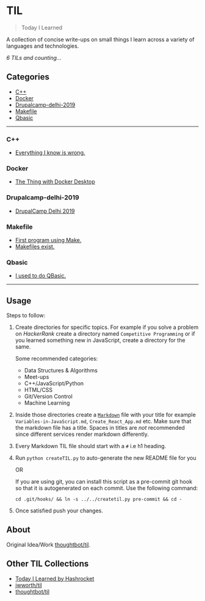 # TIL

> Today I Learned

A collection of concise write-ups on small things I learn across a variety of 
languages and technologies.

_6 TILs and counting..._

## Categories
* [C++](#C++)
* [Docker](#Docker)
* [Drupalcamp-delhi-2019](#DrupalCamp-Delhi-2019)
* [Makefile](#Makefile)
* [Qbasic](#QBasic)

---

### C++

- [Everything I know is wrong.](C++/Everything-I-know-is-wrong.md)

### Docker

- [The Thing with Docker Desktop](Docker/The-Thing-with-Docker-Desktop.md)

### Drupalcamp-delhi-2019

- [DrupalCamp Delhi 2019](DrupalCamp-Delhi-2019/DrupalCamp-Delhi-2019.md)

### Makefile

- [First program using Make.](Makefile/First-program-using-Make.md)
- [Makefiles exist.](Makefile/Makefiles-exist.md)

### Qbasic

- [I used to do QBasic.](QBasic/I-used-to-do-QBasic.md)

---

## Usage

Steps to follow:

1. Create directories for specific topics. For example if you solve a problem on 
	*HackerRank* create a directory named `Competitive Programming` or if you 
	learned something new in JavaScript, create a directory for the same.

	Some recommended categories:

	- Data Structures & Algorithms
	- Meet-ups
	- C++/JavaScript/Python
	- HTML/CSS
	- Git/Version Control
	- Machine Learning

2. Inside those directories create a [`Markdown`](https://www.markdownguide.org/basic-syntax/) 
	file with your title for example `Variables-in-JavaScript.md`, 
	`Create_React_App.md` etc. Make sure that the markdown file has a title. 
	Spaces in titles are _not_ recommended since different services render 
	markdown differently.

3. Every Markdown TIL file should start with a `#` i.e h1 heading.

4. Run `python createTIL.py` to auto-generate the new README file for you 
	
	OR
	
	If you are using git, you can install this script as a pre-commit git hook so 
	that it is autogenerated on each commit. Use the following command:

	`cd .git/hooks/ && ln -s ../../createtil.py pre-commit && cd -`
 
5. Once satisfied push your changes.

## About

Original Idea/Work [thoughtbot/til](https://github.com/thoughtbot/til).

## Other TIL Collections

* [Today I Learned by Hashrocket](https://til.hashrocket.com)
* [jwworth/til](https://github.com/jwworth/til)
* [thoughtbot/til](https://github.com/thoughtbot/til)